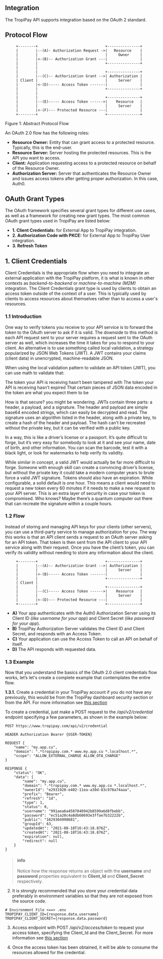 ## Integration

The TropiPay API supports integration based on the OAuth 2 standard. 

## Protocol Flow

```
     +--------+                               +---------------+
     |        |--(A)- Authorization Request ->|   Resource    |
     |        |                               |     Owner     |
     |        |<-(B)-- Authorization Grant ---|               |
     |        |                               +---------------+
     |        |
     |        |                               +---------------+
     |        |--(C)-- Authorization Grant -->| Authorization |
     | Client |                               |     Server    |
     |        |<-(D)----- Access Token -------|               |
     |        |                               +---------------+
     |        |
     |        |                               +---------------+
     |        |--(E)----- Access Token ------>|    Resource   |
     |        |                               |     Server    |
     |        |<-(F)--- Protected Resource ---|               |
     +--------+                               +---------------+
```
Figure 1: Abstract Protocol Flow

An OAuth 2.0 flow has the following roles:
- **Resource Owner:** Entity that can grant access to a protected resource. Typically, this is the end-user.
- **Resource Server:** Server hosting the protected resources. This is the API you want to access.
- **Client:** Application requesting access to a protected resource on behalf of the Resource Owner.
- **Authorization Server:** Server that authenticates the Resource Owner and issues access tokens after getting proper authorization. In this case, Auth0.

## OAuth Grant Types

The OAuth framework specifies several grant types for different use cases, as well as a framework for creating new grant types. The most common OAuth grant types used in TropiPay are listed below:
- **1. Client Credentials:** for External App to TropiPay integration. 
- **2. Authorization Code with PKCE:** for External App to TropiPay User integration.
- **3. Refresh Token**

## 1. Client Credentials

Client Credentials is the appropriate flow when you need to integrate an external application with the TropiPay platform, it is what is known in other contexts as *backend-to-backend* or *machine-to-machine (M2M)* integration. The Client Credentials grant type is used by clients to obtain an access token outside of the context of a user. This is typically used by clients to access resources about themselves rather than to access a user's resources.

### 1.1 Introduction
One way to verify tokens you receive to your API service is to forward the token to the OAuth server to ask if it is valid. The downside to this method is each API request sent to your server requires a request sent to the OAuth server as well, which increases the time it takes for you to respond to your client. An alternative is to use something called local validation, a strategy popularized by JSON Web Tokens (JWT). A JWT contains your claims (client data) in unencrypted, machine-readable JSON.

When using the local validation pattern to validate an API token (JWT), you can use math to validate that:

The token your API is receiving hasn’t been tampered with The token your API is receiving hasn’t expired That certain pieces of JSON data encoded in the token are what you expect them to be

How is that secure? you might be wondering. JWTs contain three parts: a header, a payload, and a signature. The header and payload are simple base64 encoded strings, which can easily be decrypted and read. The signature uses an algorithm listed in the header, along with a private key, to create a hash of the header and payload. The hash can’t be recreated without the private key, but it can be verified with a public key.

In a way, this is like a driver’s license or a passport. It’s quite difficult to forge, but it’s very easy for somebody to look at it and see your name, date of birth, and other information. You can scan the barcode, test it with a black light, or look for watermarks to help verify its validity.

While similar in concept, a valid JWT would actually be far more difficult to forge. Someone with enough skill can create a convincing driver’s license, but without the private key it could take a modern computer years to brute force a valid JWT signature. Tokens should also have an expiration. While configurable, a solid default is one hour. This means a client would need to request a new token every 60 minutes if it needs to make a new request to your API server. This is an extra layer of security in case your token is compromised. Who knows? Maybe there’s a quantum computer out there that can recreate the signature within a couple hours.

### 1.2 Flow
Instead of storing and managing API keys for your clients (other servers), you can use a third-party service to manage authorization for you. The way this works is that an API client sends a request to an OAuth server asking for an API token. That token is then sent from the API client to your API service along with their request. Once you have the client’s token, you can verify its validity without needing to store any information about the client.

```
     +--------+                               +---------------+
     |        |--(A)-- Authorization Grant -->| Authorization |
     |        |                               |     Server    |
     |        |<-(B)----- Access Token -------|               |
     |        |                               +---------------+
     | Client |
     |        |                               +---------------+
     |        |--(C)----- Access Token ------>|    Resource   |
     |        |                               |     Server    |
     |        |<-(D)--- Protected Resource ---|               |
     +--------+                               +---------------+
```

- **A)** Your app authenticates with the Auth0 Authorization Server using its Client ID (*like username for your app*) and Client Secret (*like password for your app*).
- **B)** TropiPay Authorization Server validates the Client ID and Client Secret, and  responds with an Access Token.
- **C)** Your application can use the Access Token to call an API on behalf of itself.
- **D)** The API responds with requested data.

### 1.3 Example
Now that you understand the basics of the OAuth 2.0 client credentials flow works, let’s let's create a complete example that contemplates the entire flow.

**1.3.1.** Create a credential in your TropiPay account if you do not have any previously, this would be from the TropiPay dashboard security section or from the API. For more information see [this section](/reference/Tropipay-API.v2.yaml/paths/~1credential/post)

To create a credential, just make a POST request to the */api/v2/credential* endpoint specifying a few parameters, as shown in the example below: 
```
POST https://www.tropipay.com/api/v2/credential

HEADER Authorization Bearer {USER-TOKEN}

REQUEST {
    "name": "my.app.cu",
    "domain": ".*tropipay.com.* www.my.app.cu *.localhost.*",
    "scope": "ALLOW_EXTERNAL_CHARGE ALLOW_OTA_CHARGE"
}

RESPONSE {
    "status": "OK",
    "data": {
        "name": "my.app.cu",
        "domain": ".*tropipay.com.* www.my.app.cu *.localhost.*",
        "ownerId": "e2931920-e402-11ea-a30d-83c978a74aaa",
        "prefix": "Bearer",
        "refresh": "1d",
        "type": 1,
        "status": 0,
        "username": "991aea6a4587040942b8599a6d8fbebb",
        "password": "ec51a20c4a8db60693e3ffae7b32222b",
        "public": "1629304998681",
        "groupId": 63,
        "updatedAt": "2021-08-18T16:43:18.876Z",
        "createdAt": "2021-08-18T16:43:18.876Z",
        "expiration": null,
        "redirect": null
    }
}
```

<!-- theme: info -->
>#### info
> Notice how the response returns an object with the **username** and **password** properties equivalent to **Client_Id** and **Client_Secret** respectively.

2. It is strongly recommended that you store your credential data preferably in environment variables so that they are not exposed from the source code.

```
# Environment File <==> .env
TROPIPAY_CLIENT_ID={response.data.username}
TROPIPAY_CLIENT_SECRET={response.data.password}
```

3. Access endpoint with POST */api/v2/access/token* to request your access token, specifying the Client_Id and the Client_Secret. For more information see [this section](/reference/Tropipay-API.v2.yaml/paths/~1access~1tocken/post) 



4. Once the access token has been obtained, it will be able to consume the resources allowed for the credential.




